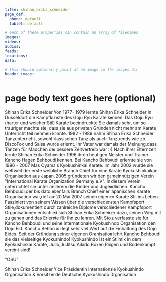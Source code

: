 ```yaml
---
title: shihan_erika_schneider
page_def:
  phone: default
  tablet: default

# each of these properties can contain an array of filenames
images:
videos:
audios:
feeds:
locations:
data:

# this should optionally point at an image in the images dir
header_image:
---
```


# page body text goes here (optional)
Shihan Erika Schneider Von 1977- 1979 lernte Shihan Erika Schneider in Düsseldorf die Kampfkünste des Goju Ryu Karate kennen. 
Das Goju Ryu (harter und weicher Stil) Karate beeindruckte Sie damals sehr, um so trauriger machte sie, dass sie aus privaten Gründen nicht mehr am Karate Unterricht teil nehmen konnte. 
1982 - 1989 nahm Shihan Erika Schneider Tanzunterricht ,sowohl klassischen Tanz als auch Tanztrends wie zb. DiscoFox und Salsa wurde erlernt. 
Ihr Vater war damals der Meinung,dass Tanzen für Mädchen der bessere Zeitvertreib war :-) 
Nach ihrer Elternzeit lernte Shihan Erika Schneider 1996 ihren heutigen Meister und Trainer Kancho Hagen Behboudi kennen. 
Bei Kancho Behboudi erlernte sie von 1996 - 2007 Mas Oyama´s Kyokushinkai Karate. Im Jahr 2002 wurde sie weltweit der erste weibliche Branch Chief für eine Karate Kyokushinkaikan Organisation aus Japan. 
2005 gründeten wir den gemeinnützigen Verein "International Karate Organization  Germany e.V". 
In diesem Verein unterrichtet sie unter anderem die Kinder und Jugendlichen. 
Kancho Behboudi,der bis dato ebenfalls Branch Chief einer japanischen Karate Organisation war,rief am 20.Mai 2007 seinen eigenen Karate Stil ins Leben. 
Fasziniert von seinem Wissen über die verschiedensten Kampfsport Stile,dokumentiert durch zahlreiche Diplome verschiedener Kampfsport Organisationen entschied sich Shihan Erika Schneider dazu, seinen Weg mit zu gehen und das Erlernte für ihn zu lehren. 
Mit Stolz verfasste sie für Kancho Behboudi und seine Internationale Kyokushindo Organisation den Dojo Eid. 
Kancho Behboudi legt sehr viel Wert auf die Einhaltung des Dojo Eides. Seit der Gründung seiner eigenen Oranisation lehrt Kancho Behboudi sie das vielseitige Kyokushindo! 
Kyokushindo ist ein Stilmix in dem Kyokushinkai Karate, Judo,JuJitsu,Aikido,Boxen,Ringen und Bodenkampf vereint sind! 





"OSU" 

Shihan Erika Schneider 
Vice Präsidentin Internationale Kyokushindo Organisation 
& Vorsitzende Deutsche Kyokushindo Organisation 